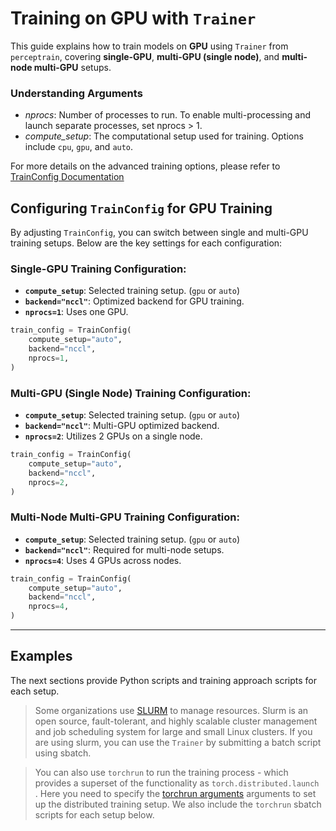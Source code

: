 # Training on GPU with `Trainer`

This guide explains how to train models on **GPU** using `Trainer` from `perceptrain`, covering **single-GPU**, **multi-GPU (single node)**, and **multi-node multi-GPU** setups.

### Understanding Arguments
- *nprocs*: Number of processes to run. To enable multi-processing and launch separate processes, set nprocs > 1.
- *compute_setup*: The computational setup used for training. Options include `cpu`, `gpu`, and `auto`.

For more details on the advanced training options, please refer to [TrainConfig Documentation](./data_and_config.md)

## **Configuring `TrainConfig` for GPU Training**
By adjusting `TrainConfig`, you can switch between single and multi-GPU training setups. Below are the key settings for each configuration:

### **Single-GPU Training Configuration:**
- **`compute_setup`**: Selected training setup. (`gpu` or `auto`)
- **`backend="nccl"`**: Optimized backend for GPU training.
- **`nprocs=1`**: Uses one GPU.
```python
train_config = TrainConfig(
    compute_setup="auto",
    backend="nccl",
    nprocs=1,
)
```

### **Multi-GPU (Single Node) Training Configuration:**
- **`compute_setup`**: Selected training setup. (`gpu` or `auto`)
- **`backend="nccl"`**: Multi-GPU optimized backend.
- **`nprocs=2`**: Utilizes 2 GPUs on a single node.
```python
train_config = TrainConfig(
    compute_setup="auto",
    backend="nccl",
    nprocs=2,
)
```

### **Multi-Node Multi-GPU Training Configuration:**
- **`compute_setup`**: Selected training setup. (`gpu` or `auto`)
- **`backend="nccl"`**: Required for multi-node setups.
- **`nprocs=4`**: Uses 4 GPUs across nodes.
```python
train_config = TrainConfig(
    compute_setup="auto",
    backend="nccl",
    nprocs=4,
)
```
---

## Examples

The next sections provide Python scripts and training approach scripts for each setup.

> Some organizations use [SLURM](https://slurm.schedmd.com) to manage resources. Slurm is an open source, fault-tolerant, and highly scalable cluster management and job scheduling system for large and small Linux clusters. If you are using slurm, you can use the `Trainer` by submitting a batch script using sbatch.

> You can also use `torchrun` to run the training process - which provides a superset of the functionality as `torch.distributed.launch `. Here you need to specify the [torchrun arguments](https://pytorch.org/docs/stable/elastic/run.html) arguments to set up the distributed training setup. We also include the `torchrun` sbatch scripts for each setup below.